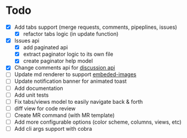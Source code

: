 # Todo

- [x] Add tabs support (merge requests, comments, pipeplines, issues)
  - [x] refactor tabs logic (in update function)
- [x] Issues api
  - [x] add paginated api
  - [x] extract paginator logic to its own file
  - [x] create paginator help model
- [x] Change comments api for [discussion api](https://docs.gitlab.com/ee/api/discussions.html#merge-requests)
- [ ] Update md renderer to support [embeded-images](https://github.com/tenkoh/goldmark-img64)
- [ ] Update notification banner for animated toast
- [ ] Add documentation
- [ ] Add unit tests
- [ ] Fix tabs/views model to easily navigate back & forth
- [ ] diff view for code review
- [ ] Create MR command (with MR template)
- [ ] Add more configurable options (color scheme, columns, views, etc)
- [ ] Add cli args support with cobra
